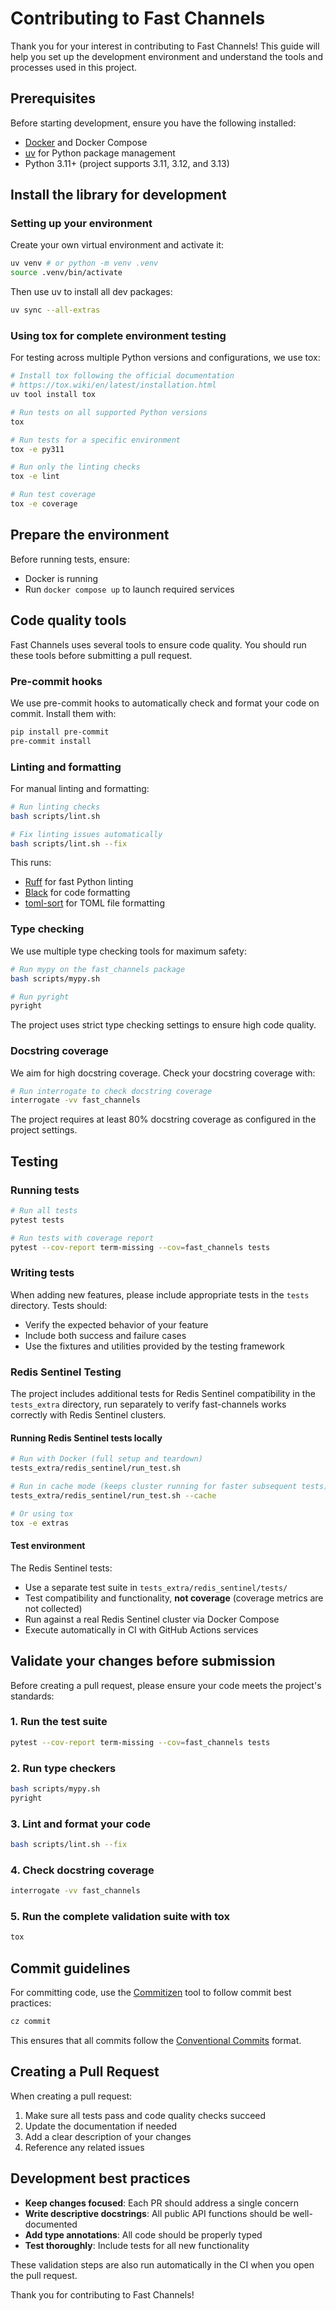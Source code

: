 # Contributing to Fast Channels

Thank you for your interest in contributing to Fast Channels! This guide will help you set
up the development environment and understand the tools and processes used in this project.

## Prerequisites

Before starting development, ensure you have the following installed:


- [Docker](https://docs.docker.com/get-docker/) and Docker Compose
- [uv](https://docs.astral.sh/uv/getting-started/installation/) for Python package management
- Python 3.11+ (project supports 3.11, 3.12, and 3.13)

## Install the library for development

### Setting up your environment

Create your own virtual environment and activate it:

```bash
uv venv # or python -m venv .venv
source .venv/bin/activate
```

Then use uv to install all dev packages:
```bash
uv sync --all-extras
```

### Using tox for complete environment testing

For testing across multiple Python versions and configurations, we use tox:

```bash
# Install tox following the official documentation
# https://tox.wiki/en/latest/installation.html
uv tool install tox

# Run tests on all supported Python versions
tox

# Run tests for a specific environment
tox -e py311

# Run only the linting checks
tox -e lint

# Run test coverage
tox -e coverage
```


## Prepare the environment

Before running tests, ensure:
- Docker is running
- Run `docker compose up` to launch required services


## Code quality tools

Fast Channels uses several tools to ensure code quality. You should run these tools before
submitting a pull request.

### Pre-commit hooks

We use pre-commit hooks to automatically check and format your code on commit. Install them with:

```bash
pip install pre-commit
pre-commit install
```

### Linting and formatting

For manual linting and formatting:

```bash
# Run linting checks
bash scripts/lint.sh

# Fix linting issues automatically
bash scripts/lint.sh --fix
```

This runs:
- [Ruff](https://github.com/astral-sh/ruff) for fast Python linting
- [Black](https://github.com/psf/black) for code formatting
- [toml-sort](https://github.com/pappasam/toml-sort) for TOML file formatting

### Type checking

We use multiple type checking tools for maximum safety:

```bash
# Run mypy on the fast_channels package
bash scripts/mypy.sh

# Run pyright
pyright
```

The project uses strict type checking settings to ensure high code quality.

### Docstring coverage

We aim for high docstring coverage. Check your docstring coverage with:

```bash
# Run interrogate to check docstring coverage
interrogate -vv fast_channels
```

The project requires at least 80% docstring coverage as configured in the project settings.

## Testing

### Running tests

```bash
# Run all tests
pytest tests

# Run tests with coverage report
pytest --cov-report term-missing --cov=fast_channels tests
```

### Writing tests

When adding new features, please include appropriate tests in the `tests` directory. Tests should:

- Verify the expected behavior of your feature
- Include both success and failure cases
- Use the fixtures and utilities provided by the testing framework

### Redis Sentinel Testing

The project includes additional tests for Redis Sentinel compatibility in the `tests_extra` directory, run separately
to verify fast-channels works correctly with Redis Sentinel clusters.

#### Running Redis Sentinel tests locally

```bash
# Run with Docker (full setup and teardown)
tests_extra/redis_sentinel/run_test.sh

# Run in cache mode (keeps cluster running for faster subsequent tests)
tests_extra/redis_sentinel/run_test.sh --cache

# Or using tox
tox -e extras
```

#### Test environment

The Redis Sentinel tests:
- Use a separate test suite in `tests_extra/redis_sentinel/tests/`
- Test compatibility and functionality, **not coverage** (coverage metrics are not collected)
- Run against a real Redis Sentinel cluster via Docker Compose
- Execute automatically in CI with GitHub Actions services


## Validate your changes before submission

Before creating a pull request, please ensure your code meets the project's standards:

### 1. Run the test suite

```bash
pytest --cov-report term-missing --cov=fast_channels tests
```

### 2. Run type checkers

```bash
bash scripts/mypy.sh
pyright
```

### 3. Lint and format your code

```bash
bash scripts/lint.sh --fix
```

### 4. Check docstring coverage

```bash
interrogate -vv fast_channels
```

### 5. Run the complete validation suite with tox

```bash
tox
```

## Commit guidelines

For committing code, use the [Commitizen](https://commitizen-tools.github.io/commitizen/) tool to follow
commit best practices:

```bash
cz commit
```

This ensures that all commits follow the [Conventional Commits](https://www.conventionalcommits.org/) format.

## Creating a Pull Request

When creating a pull request:

1. Make sure all tests pass and code quality checks succeed
2. Update the documentation if needed
3. Add a clear description of your changes
4. Reference any related issues

## Development best practices

- **Keep changes focused**: Each PR should address a single concern
- **Write descriptive docstrings**: All public API functions should be well-documented
- **Add type annotations**: All code should be properly typed
- **Test thoroughly**: Include tests for all new functionality

These validation steps are also run automatically in the CI when you open the pull request.

Thank you for contributing to Fast Channels!
